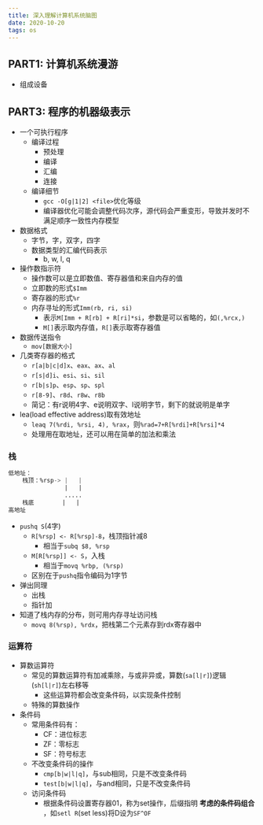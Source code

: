```yaml
---
title: 深入理解计算机系统脑图
date: 2020-10-20
tags: os
---
```


## PART1: 计算机系统漫游

- 组成设备


## PART3: 程序的机器级表示

- 一个可执行程序
    * 编译过程
        + 预处理
        + 编译
        + 汇编
        + 连接
    * 编译细节
        + `gcc -O[g|1|2] <file>`优化等级
        + 编译器优化可能会调整代码次序，源代码会严重变形，导致并发时不满足顺序一致性内存模型
- 数据格式
    * 字节，字，双字，四字
    * 数据类型的汇编代码表示
        + b, w, l, q 
- 操作数指示符
    * 操作数可以是立即数值、寄存器值和来自内存的值
    * 立即数的形式`$Imm`
    * 寄存器的形式`%r`
    * 内存寻址的形式`Imm(rb, ri, si)`
        + 表示`M[Imm + R[rb] + R[ri]*si`，参数是可以省略的，如`(,%rcx,)`
        + `M[]`表示取内存值，`R[]`表示取寄存器值
- 数据传送指令
    * `mov[数据大小]`
- 几类寄存器的格式
    * `r[a|b|c|d]x`、`eax`、`ax`、`al`
    * `r[s|d]i`、`esi`、`si`、`sil`
    * `r[b|s]p`、`esp`、`sp`、`spl`
    * `r[8-9]`、`r8d`、`r8w`、`r8b`
    * 简记：有r说明4字、e说明双字、l说明字节，剩下的就说明是单字
- lea(load effective address)取有效地址
    * `leaq 7(%rdi, %rsi, 4), %rax`，则`%rad=7+R[%rdi]+R[%rsi]*4`
    * 处理用在取地址，还可以用在简单的加法和乘法


### 栈

```asm
低地址：
    栈顶：%rsp-> |   |
                |   |
                .....
    栈底        |   |
高地址
```

- `pushq S`(4字)
    * `R[%rsp] <- R[%rsp]-8`，栈顶指针减8
        + 相当于`subq $8, %rsp`
    * `M[R[%rsp]] <- S`，入栈
        + 相当于`movq %rbp, (%rsp)`
    * 区别在于`pushq`指令编码为1字节
- 弹出同理
    * 出栈
    * 指针加
- 知道了栈内存的分布，则可用内存寻址访问栈
    * `movq 8(%rsp), %rdx`，把栈第二个元素存到rdx寄存器中


### 运算符

- 算数运算符
    * 常见的算数运算符有加减乘除，与或非异或，算数(`sa[l|r]`)逻辑(`sh[l|r]`)左右移等
        + 这些运算符都会改变条件码，以实现条件控制
    * 特殊的算数操作
- 条件码
    * 常用条件码有：
        + CF：进位标志
        + ZF：零标志
        + SF：符号标志
    * 不改变条件码的操作
        + `cmp[b|w|l|q]`，与sub相同，只是不改变条件码
        + `test[b|w|l|q]`，与and相同，只是不改变条件码
    * 访问条件码
        + 根据条件码设置寄存器01，称为set操作，后缀指明 **考虑的条件码组合** ，如`setl R`(set less)将D设为`SF^OF`




